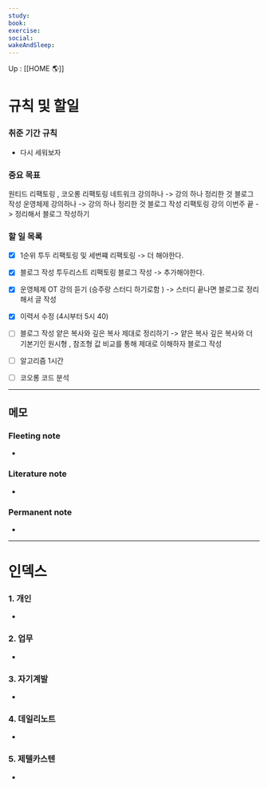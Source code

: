 ```yaml
---
study:
book:
exercise: 
social: 
wakeAndSleep: 
---
```


Up : [[HOME 🌎]]

# 규칙 및 할일

### 취준 기간 규칙 
- 다시 세워보자

### 중요 목표
원티드 리팩토링 , 코오롱 리팩토링
네트워크 강의하나 -> 강의 하나 정리한 것 블로그 작성 
운영체제 강의하나 -> 강의 하나 정리한 것 블로그 작성
리팩토링 강의 이번주 끝 -> 정리해서 블로그 작성하기 


### 할 일 목록
- [x] 1순위 투두 리팩토링 및 세번쨰 리팩토링
	->  더 해야한다. 
- [x] 블로그 작성 투두리스트 리팩토링 블로그 작성 
	-> 추가해야한다. 
- [x] 운영체제 OT 강의 듣기 (승주랑 스터디 하기로함 )
	-> 스터디 끝나면 블로그로 정리해서 글 작성 
- [x] 이력서 수정 (4시부터 5시 40)
- [ ] 블로그 작성 얕은 복사와 깊은 복사 제대로 정리하기 
	-> 얕은 복사 깊은 복사와 더 기본기인 원시형 , 참조형 값 비교를 통해 제대로 이해하자 블로그 작성 
- [ ] 알고리즘 1시간 
- [ ] 코오롱 코드 분석 


---

## 메모

### Fleeting note
- 

### Literature note
- 

### Permanent note
- 

---

# 인덱스
### 1. 개인 
- 
### 2. 업무
- 
### 3. 자기계발
- 
### 4. 데일리노트
- 
### 5. 제텔카스텐
- 